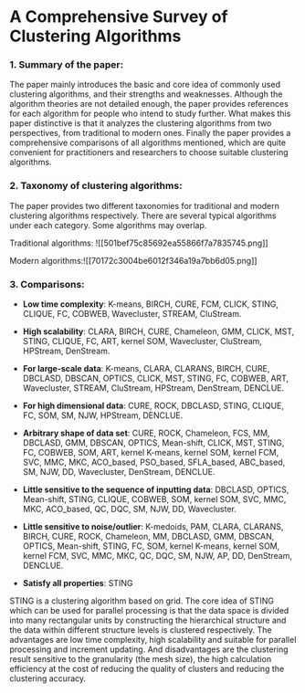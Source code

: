 # A Comprehensive Survey of Clustering Algorithms

### 1. Summary of the paper:
The paper mainly introduces the basic and core idea of commonly used clustering algorithms, and their strengths and weaknesses. Although the algorithm theories are not detailed enough, the paper provides references for each algorithm for people who intend to study further. What makes this paper distinctive is that it analyzes the clustering algorithms from two perspectives, from traditional to modern ones. Finally the paper provides a comprehensive comparisons of all algorithms mentioned, which are quite convenient for practitioners and researchers to choose suitable clustering algorithms.
### 2. Taxonomy of clustering algorithms:
The paper provides two different taxonomies for traditional and modern clustering algorithms respectively. There are several typical algorithms under each category. Some algorithms may overlap.

Traditional algorithms:
	![[501bef75c85692ea55866f7a7835745.png]]

Modern algorithms:![[70172c3004be6012f346a19a7bb6d05.png]]



### 3. Comparisons:
- **Low time complexity**: K-means, BIRCH, CURE, FCM, CLICK, STING, CLIQUE, FC, COBWEB, Wavecluster,  STREAM, CluStream.
- **High scalability**: CLARA, BIRCH, CURE, Chameleon, GMM, CLICK, MST, STING, CLIQUE, FC, ART, kernel SOM, Wavecluster, CluStream, HPStream, DenStream.
- **For large-scale data**: K-means, CLARA, CLARANS, BIRCH, CURE, DBCLASD, DBSCAN, OPTICS, CLICK, MST, STING, FC, COBWEB, ART, Wavecluster, STREAM, CluStream, HPStream, DenStream, DENCLUE.
- **For high dimensional data**: CURE, ROCK, DBCLASD, STING, CLIQUE, FC, SOM, SM, NJW, HPStream, DENCLUE.
- **Arbitrary shape of data set**: CURE, ROCK, Chameleon, FCS, MM, DBCLASD, GMM, DBSCAN, OPTICS, Mean-shift, CLICK, MST, STING, FC, COBWEB, SOM, ART, kernel K-means, kernel SOM, kernel FCM,  SVC, MMC, MKC, ACO_based, PSO_based, SFLA_based, ABC_based, SM, NJW, DD, Wavecluster, DenStream, DENCLUE.
- **Little sensitive to the sequence of inputting data**:  DBCLASD, OPTICS, Mean-shift, STING, CLIQUE, COBWEB, SOM, kernel SOM, SVC, MMC, MKC, ACO_based, QC, DQC, SM, NJW, DD, Wavecluster.
- **Little sensitive to noise/outlier**: K-medoids, PAM, CLARA, CLARANS, BIRCH, CURE, ROCK, Chameleon, MM, DBCLASD, GMM, DBSCAN, OPTICS, Mean-shift, STING, FC, SOM, kernel K-means, kernel SOM, kernel FCM, SVC, MMC, MKC, QC, DQC, SM, NJW, AP, DD, DenStream, DENCLUE.

- **Satisfy all properties**: STING

STING is a clustering algorithm based on grid. The core idea of STING which can be used for parallel processing is that the data space is divided into many rectangular units by constructing the hierarchical structure and the data within different structure levels is clustered respectively. The advantages are low time complexity, high scalability and suitable for parallel processing and increment updating. And disadvantages are the clustering result sensitive to the granularity (the mesh size), the high calculation efficiency at the cost of reducing the quality of clusters and reducing the clustering accuracy.